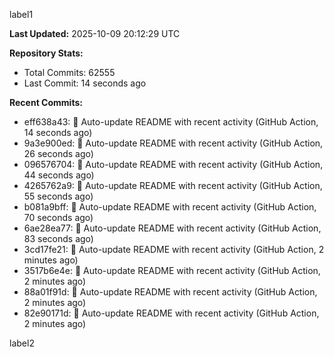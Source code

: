 
label1 
<!-- ACTIVITY_START -->
**Last Updated:** 2025-10-09 20:12:29 UTC

**Repository Stats:**
- Total Commits: 62555
- Last Commit: 14 seconds ago

**Recent Commits:**
- eff638a43: 🤖 Auto-update README with recent activity (GitHub Action, 14 seconds ago)
- 9a3e900ed: 🤖 Auto-update README with recent activity (GitHub Action, 26 seconds ago)
- 096576704: 🤖 Auto-update README with recent activity (GitHub Action, 44 seconds ago)
- 4265762a9: 🤖 Auto-update README with recent activity (GitHub Action, 55 seconds ago)
- b081a9bff: 🤖 Auto-update README with recent activity (GitHub Action, 70 seconds ago)
- 6ae28ea77: 🤖 Auto-update README with recent activity (GitHub Action, 83 seconds ago)
- 3cd17fe21: 🤖 Auto-update README with recent activity (GitHub Action, 2 minutes ago)
- 3517b6e4e: 🤖 Auto-update README with recent activity (GitHub Action, 2 minutes ago)
- 88a01f91d: 🤖 Auto-update README with recent activity (GitHub Action, 2 minutes ago)
- 82e90171d: 🤖 Auto-update README with recent activity (GitHub Action, 2 minutes ago)
<!-- ACTIVITY_END -->

label2
